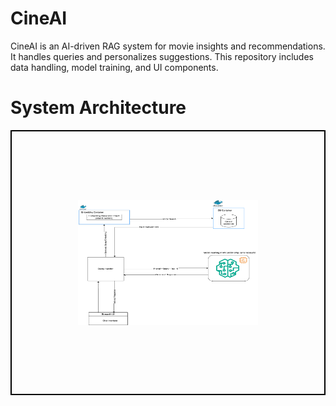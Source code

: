 # CineAI

CineAI is an AI-driven RAG system for movie insights and recommendations. It handles queries and personalizes suggestions. This repository includes data handling, model training, and UI components.

# System Architecture

<div style="display: flex; justify-content: center; align-items: center; height: 400px; border: 2px solid black; padding: 10px;">
    <img src="https://github.com/Sathvik-Chowdary-Veerapaneni/CineAI/blob/main/CineAI.png" style="width: 60%; height: 50%;">
</div>

